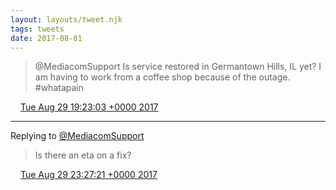 ```yaml
---
layout: layouts/tweet.njk
tags: tweets
date: 2017-08-01
---
```


> @MediacomSupport Is service restored in Germantown Hills, IL yet? I am having to work from a coffee shop because of the outage\. \#whatapain

<img src="/img/tweet-media/tweet.ico" width="12" /> [Tue Aug 29 19:23:03 +0000 2017](https://twitter.com/timwasson/status/902612580706942977)

----

Replying to [@MediacomSupport](https://twitter.com/MediacomSupport/status/902671802408747008)

> Is there an eta on a fix?

<img src="/img/tweet-media/tweet.ico" width="12" /> [Tue Aug 29 23:27:21 +0000 2017](https://twitter.com/timwasson/status/902674059565166592)